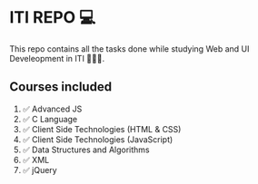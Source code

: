 # ITI REPO 💻

This repo contains all the tasks done while studying Web and UI Develeopment in ITI 👩🏻‍💻.

## Courses included

1. ✅ Advanced JS
2. ✅ C Language
3. ✅ Client Side Technologies (HTML & CSS)
4. ✅ Client Side Technologies (JavaScript)
5. ✅ Data Structures and Algorithms
6. ✅ XML
7. ✅ jQuery
